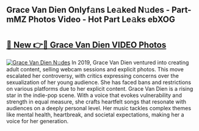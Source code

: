 ## Grace Van Dien Onlyf𝚊ns Le𝚊ked N𝚞des - Part-mMZ Photos Video - Hot Part Le𝚊ks ebXOG

# <h2><a href="http://ac28296.deff.icu/?id=Grace+Van+Dien">🔗 New 👉🔴 Grace Van Dien VIDEO Photos</a></h2>

[![Grace Van Dien N𝚞des](https://i.imgur.com/rIISA9y.gif)](http://ac28296.deff.icu/?id=Grace+Van+Dien)
In 2019, Grace Van Dien ventured into creating adult content, selling webcam sessions and explicit photos. This move escalated her controversy, with critics expressing concerns over the sexualization of her young audience. She has faced bans and restrictions on various platforms due to her explicit content. Grace Van Dien is a rising star in the indie-pop scene. With a voice that evokes vulnerability and strength in equal measure, she crafts heartfelt songs that resonate with audiences on a deeply personal level. Her music tackles complex themes like mental health, heartbreak, and societal expectations, making her a voice for her generation.

